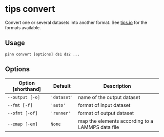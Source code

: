 # tips convert

Convert one or several datasets into another format. See
[tips.io](../python/io/#available-formats) for the formats available.

## Usage

```
pinn convert [options] ds1 ds2 ...
```

## Options

| Option [shorthand] | Default     | Description                                      |
|--------------------|-------------|--------------------------------------------------|
| `--output [-o]`    | `'dataset'` | name of the output dataset                       |
| `--fmt [-f]`       | `'auto'`    | format of input dataset                          |
| `--ofmt [-of]`     | `'runner'`  | format of output dataset                         |
| `--emap [-em]`     | `None`      | map the elements according to a LAMMPS data file |
